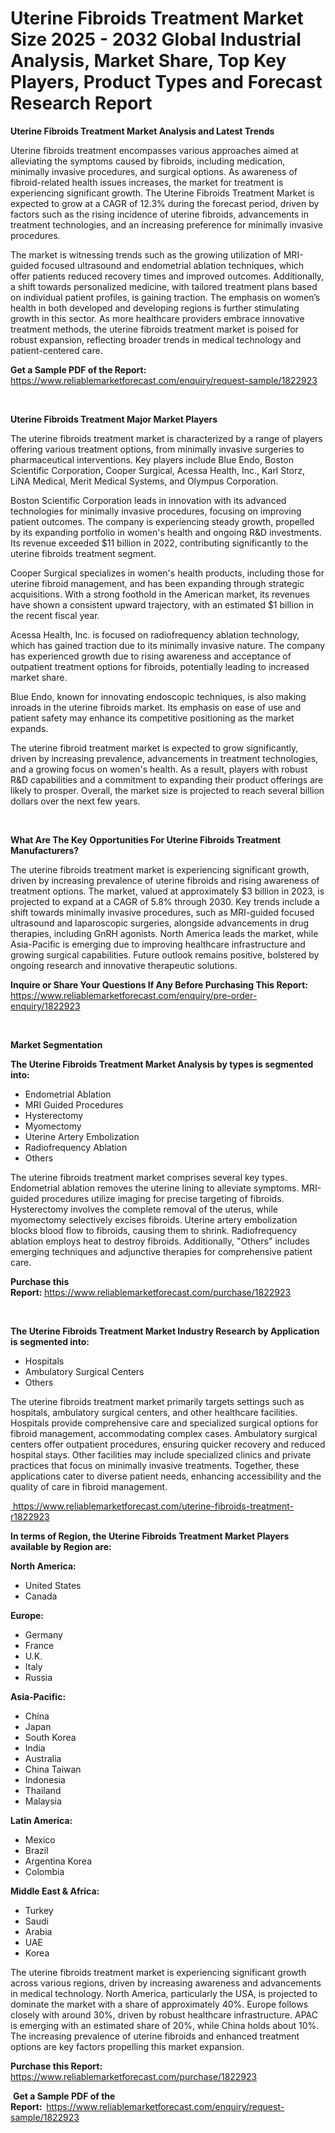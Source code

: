 <p><h1>Uterine Fibroids Treatment Market Size 2025 - 2032 Global Industrial Analysis, Market Share, Top Key Players, Product Types and Forecast Research Report</h1></p><p><strong>Uterine Fibroids Treatment Market Analysis and Latest Trends</strong></p>
<p><p>Uterine fibroids treatment encompasses various approaches aimed at alleviating the symptoms caused by fibroids, including medication, minimally invasive procedures, and surgical options. As awareness of fibroid-related health issues increases, the market for treatment is experiencing significant growth. The Uterine Fibroids Treatment Market is expected to grow at a CAGR of 12.3% during the forecast period, driven by factors such as the rising incidence of uterine fibroids, advancements in treatment technologies, and an increasing preference for minimally invasive procedures.</p><p>The market is witnessing trends such as the growing utilization of MRI-guided focused ultrasound and endometrial ablation techniques, which offer patients reduced recovery times and improved outcomes. Additionally, a shift towards personalized medicine, with tailored treatment plans based on individual patient profiles, is gaining traction. The emphasis on women’s health in both developed and developing regions is further stimulating growth in this sector. As more healthcare providers embrace innovative treatment methods, the uterine fibroids treatment market is poised for robust expansion, reflecting broader trends in medical technology and patient-centered care.</p></p>
<p><strong>Get a Sample PDF of the Report:&nbsp;</strong> <a href="https://www.reliablemarketforecast.com/enquiry/request-sample/1822923?utm_campaign=2759&utm_medium=2&utm_source=Github&utm_content=ia&utm_term=12042025&utm_id=uterine-fibroids-treatment">https://www.reliablemarketforecast.com/enquiry/request-sample/1822923</a></p>
<p>&nbsp;</p>
<p><strong>Uterine Fibroids Treatment Major Market Players</strong></p>
<p><p>The uterine fibroids treatment market is characterized by a range of players offering various treatment options, from minimally invasive surgeries to pharmaceutical interventions. Key players include Blue Endo, Boston Scientific Corporation, Cooper Surgical, Acessa Health, Inc., Karl Storz, LiNA Medical, Merit Medical Systems, and Olympus Corporation.</p><p>Boston Scientific Corporation leads in innovation with its advanced technologies for minimally invasive procedures, focusing on improving patient outcomes. The company is experiencing steady growth, propelled by its expanding portfolio in women's health and ongoing R&D investments. Its revenue exceeded $11 billion in 2022, contributing significantly to the uterine fibroids treatment segment.</p><p>Cooper Surgical specializes in women's health products, including those for uterine fibroid management, and has been expanding through strategic acquisitions. With a strong foothold in the American market, its revenues have shown a consistent upward trajectory, with an estimated $1 billion in the recent fiscal year.</p><p>Acessa Health, Inc. is focused on radiofrequency ablation technology, which has gained traction due to its minimally invasive nature. The company has experienced growth due to rising awareness and acceptance of outpatient treatment options for fibroids, potentially leading to increased market share.</p><p>Blue Endo, known for innovating endoscopic techniques, is also making inroads in the uterine fibroids market. Its emphasis on ease of use and patient safety may enhance its competitive positioning as the market expands.</p><p>The uterine fibroid treatment market is expected to grow significantly, driven by increasing prevalence, advancements in treatment technologies, and a growing focus on women's health. As a result, players with robust R&D capabilities and a commitment to expanding their product offerings are likely to prosper. Overall, the market size is projected to reach several billion dollars over the next few years.</p></p>
<p>&nbsp;</p>
<p><strong>What Are The Key Opportunities For Uterine Fibroids Treatment Manufacturers?</strong></p>
<p><p>The uterine fibroids treatment market is experiencing significant growth, driven by increasing prevalence of uterine fibroids and rising awareness of treatment options. The market, valued at approximately $3 billion in 2023, is projected to expand at a CAGR of 5.8% through 2030. Key trends include a shift towards minimally invasive procedures, such as MRI-guided focused ultrasound and laparoscopic surgeries, alongside advancements in drug therapies, including GnRH agonists. North America leads the market, while Asia-Pacific is emerging due to improving healthcare infrastructure and growing surgical capabilities. Future outlook remains positive, bolstered by ongoing research and innovative therapeutic solutions.</p></p>
<p><strong>Inquire or Share Your Questions If Any Before Purchasing This Report:</strong> <a href="https://www.reliablemarketforecast.com/enquiry/pre-order-enquiry/1822923?utm_campaign=2759&utm_medium=2&utm_source=Github&utm_content=ia&utm_term=12042025&utm_id=uterine-fibroids-treatment">https://www.reliablemarketforecast.com/enquiry/pre-order-enquiry/1822923</a></p>
<p>&nbsp;</p>
<p><strong>Market Segmentation</strong></p>
<p><strong>The Uterine Fibroids Treatment Market Analysis by types is segmented into:</strong></p>
<p><ul><li>Endometrial Ablation</li><li>MRI Guided Procedures</li><li>Hysterectomy</li><li>Myomectomy</li><li>Uterine Artery Embolization</li><li>Radiofrequency Ablation</li><li>Others</li></ul></p>
<p><p>The uterine fibroids treatment market comprises several key types. Endometrial ablation removes the uterine lining to alleviate symptoms. MRI-guided procedures utilize imaging for precise targeting of fibroids. Hysterectomy involves the complete removal of the uterus, while myomectomy selectively excises fibroids. Uterine artery embolization blocks blood flow to fibroids, causing them to shrink. Radiofrequency ablation employs heat to destroy fibroids. Additionally, "Others" includes emerging techniques and adjunctive therapies for comprehensive patient care.</p></p>
<p><strong>Purchase this Report:&nbsp;</strong><a href="https://www.reliablemarketforecast.com/purchase/1822923?utm_campaign=2759&utm_medium=2&utm_source=Github&utm_content=ia&utm_term=12042025&utm_id=uterine-fibroids-treatment">https://www.reliablemarketforecast.com/purchase/1822923</a></p>
<p>&nbsp;</p>
<p><strong>The Uterine Fibroids Treatment Market Industry Research by Application is segmented into:</strong></p>
<p><ul><li>Hospitals</li><li>Ambulatory Surgical Centers</li><li>Others</li></ul></p>
<p><p>The uterine fibroids treatment market primarily targets settings such as hospitals, ambulatory surgical centers, and other healthcare facilities. Hospitals provide comprehensive care and specialized surgical options for fibroid management, accommodating complex cases. Ambulatory surgical centers offer outpatient procedures, ensuring quicker recovery and reduced hospital stays. Other facilities may include specialized clinics and private practices that focus on minimally invasive treatments. Together, these applications cater to diverse patient needs, enhancing accessibility and the quality of care in fibroid management.</p></p>
<p><a href="https://www.reliablemarketforecast.com/uterine-fibroids-treatment-r1822923?utm_campaign=2759&utm_medium=2&utm_source=Github&utm_content=ia&utm_term=12042025&utm_id=uterine-fibroids-treatment">&nbsp;https://www.reliablemarketforecast.com/uterine-fibroids-treatment-r1822923</a></p>
<p><strong>In terms of Region, the Uterine Fibroids Treatment Market Players available by Region are:</strong></p>
<p>
    <p> <strong> North America: </strong>
        <ul>
            <li>United States</li>
            <li>Canada</li>
        </ul>
        </p> 
    <p> <strong> Europe: </strong>
        <ul>
            <li>Germany</li>
            <li>France</li>
            <li>U.K.</li>
            <li>Italy</li>
            <li>Russia</li>
        </ul>
        </p> 
    <p> <strong> Asia-Pacific: </strong>
        <ul>
            <li>China</li>
            <li>Japan</li>
            <li>South Korea</li>
            <li>India</li>
            <li>Australia</li>
            <li>China Taiwan</li>
            <li>Indonesia</li>
            <li>Thailand</li>
            <li>Malaysia</li>
        </ul>
        </p> 
    <p> <strong> Latin America: </strong>
        <ul>
            <li>Mexico</li>
            <li>Brazil</li>
            <li>Argentina Korea</li>
            <li>Colombia</li>
        </ul>
        </p> 
    <p> <strong> Middle East & Africa: </strong>
        <ul>
            <li>Turkey</li>
            <li>Saudi</li>
            <li>Arabia</li>
            <li>UAE</li>
            <li>Korea</li>
        </ul>
    </p>
    </p>
<p><p>The uterine fibroids treatment market is experiencing significant growth across various regions, driven by increasing awareness and advancements in medical technology. North America, particularly the USA, is projected to dominate the market with a share of approximately 40%. Europe follows closely with around 30%, driven by robust healthcare infrastructure. APAC is emerging with an estimated share of 20%, while China holds about 10%. The increasing prevalence of uterine fibroids and enhanced treatment options are key factors propelling this market expansion.</p></p>
<p><strong>Purchase this Report: </strong><a href="https://www.reliablemarketforecast.com/purchase/1822923?utm_campaign=2759&utm_medium=2&utm_source=Github&utm_content=ia&utm_term=12042025&utm_id=uterine-fibroids-treatment">https://www.reliablemarketforecast.com/purchase/1822923</a></p>
<p>&nbsp;<strong>Get a Sample PDF of the Report:&nbsp;&nbsp;</strong><a href="https://www.reliablemarketforecast.com/enquiry/request-sample/1822923?utm_campaign=2759&utm_medium=2&utm_source=Github&utm_content=ia&utm_term=12042025&utm_id=uterine-fibroids-treatment">https://www.reliablemarketforecast.com/enquiry/request-sample/1822923</a></p>
<p><strong></strong></p>
<p><p></p><p></p><p></p></p>